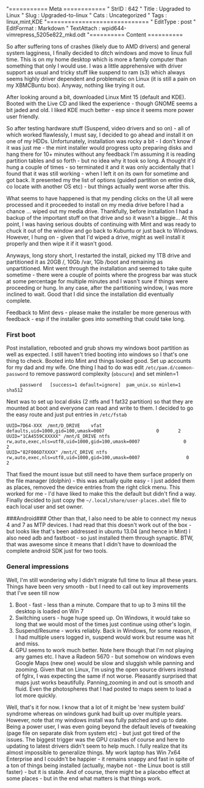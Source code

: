 "=========== Meta ============
" StrID : 642
" Title : Upgraded to Linux
" Slug  : Upgraded-to-linux
" Cats  : Uncategorized
" Tags  : linux,mint,KDE
"=============================
" EditType   : post
" EditFormat : Markdown
" TextAttach : wpid644-vimrepress_5205e822_mkd.odt
"========== Content ==========

So after suffering tons of crashes (likely due to AMD drivers) and general system lagginess, I finally decided to ditch windows and move to linux full time. 
This is on my home desktop which is more a family computer than something that only I would use.
I was a little apprehensive with driver support as usual and tricky stuff like suspend to ram (s3) which always seems highly driver dependent and problematic  on Linux (it is still a pain on my XBMCBuntu box). Anyway, nothing like trying it out.

After looking around a bit, downloaded Linux Mint 15 (default and KDE). Booted with the Live CD and liked the experience - though GNOME seems a bit jaded and old. I liked KDE much better - esp since it seems more power user friendly.

So after testing hardware stuff (Suspend, video drivers and so on) - all of which worked flawlessly, I must say, I decided to go ahead and install it on one of my HDDs. Unfortunately, installation was rocky a bit - I don't know if it was just me - the mint installer would progress upto preparing disks and hang there for 10+ minutes without any feedback I'm assuming it is reading partition tables and so forth - but no idea why it took so long. A thought it'd hung a couple of times - so terminated it and it was only accidentally that I found that it was still working - when I left it on its own for sometime and got back. It presented my the list of options (guided partition on entire disk, co locate with another OS etc) - but things actually went worse after this.

What seems to have happened is that my pending clicks on the UI all were processed and it proceeded to install on my media drive before I had a chance ... wiped out my media drive. Thankfully, before installation I had a backup of the important stuff on that drive and so it wasn't a biggie...
At this point, I was having serious doubts of continuing with Mint and was ready to chuck it out of the window and go back to Kubuntu or just back to Windows. However, I hung on - given that I'd wiped a drive, might as well install it properly and then wipe it if it wasn't good.

Anyways, long story short, I restarted the install, picked my 1TB drive and partitioned it as 20GB /, 10Gb /var, 1Gb /boot and remaining as unpartitioned.
Mint went through the installation and seemed to take quite sometime - there were a couple of points where the progress bar was stuck at some percentage for
multiple minutes and I wasn't sure if things were proceeding or hung. In any case, after the partitioning window, I was more inclined to wait. Good that I did since the installation did eventually complete. 

Feedback to Mint devs - please make the installer be more generous with feedback - esp if the installer goes into something that could take long.

### First boot ###
Post installation, rebooted and grub shows my windows boot partition as well as expected. I still haven't tried booting into windows so I that's one thing to check.
Booted into Mint and things looked good. Set up accounts for my dad and my wife. One thing I had to do was edit `/etc/pam.d/common-password` to remove password complexity (`obscure`) and set minlen=1 

         password	[success=1 default=ignore]	pam_unix.so minlen=1 sha512
         
Next was to set up local disks (2 ntfs and 1 fat32 partition) so that they are mounted at boot and everyone can read and write to them. I decided to go the easy route and just put entries in `/etc/fstab`

	UUID=7D64-XXX  /mnt/D_DRIVE    vfat      defaults,uid=1000,gid=100,umask=0007             		0       2
	UUID="1CA4559CXXXXX" /mnt/E_DRIVE ntfs rw,auto,exec,nls=utf8,uid=1000,gid=100,umask=0007             	0       2
	UUID="82F006D7XXXX" /mnt/C_DRIVE ntfs rw,auto,exec,nls=utf8,uid=1000,gid=100,umask=0007             	0       2

That fixed the mount issue but still need to have them surface properly on the file manager (dolphin) - this was actually quite easy - I just added them as places, removed the device entries from the right click menu. This worked for me - I'd have liked to make this the default but didn't find a way. Finally decided to just copy the `~/.local/share/user-places.xbel` file to each local user and set owner.

###Android###
Other than that, I also need to be able to connect my nexus 4 and 7 as MTP devices. I had read that this doesn't work out of the box - but looks like that's been addressed in ubuntu 13.04  (and hence in Mint)
I also need adb and fastboot - so just installed them through synaptic. BTW, that was awesome since it means that I didn't have to download the complete android SDK just for two tools.

### General impressions ###
Well, I'm still wondering why I didn't migrate full time to linux all these years. Things have been very smooth - but I need to call out key improvements that I've seen till now

1. Boot - fast - less than a minute. Compare that to up to 3 mins till the desktop is loaded on Win 7
2. Switching users - huge huge speed up. On Windows, it would take so long that we would most of the times just continue using other's login.
3. Suspend/Resume - works reliably. Back in Windows, for some reason, if I had multiple users logged in, suspend would work but resume was hit and miss.
4. GPU seems to work much better. Note here though that I'm not playing any games etc. I have a Radeon 5670 - but somehow on windows even Google Maps (new one) would be slow and sluggish while panning and zooming. Given that on Linux, I'm using the open source drivers instead of fglrx, I was expecting the same if not worse. Pleasantly surprised that maps just works beautifully. Panning,zooming in and out is smooth and fluid. Even the photospheres that I had posted to maps seem to load a lot more quickly.


Well, that's it for now. I know that a lot of it might be 'new system build' syndrome whereas on windows gunk had built up over multiple years. However, note that my windows install was fully patched and up to date. Being a power user, I was even going beyond the default levels of tweaking (page file on separate disk from system etc) - but just got tired of the issues. The biggest trigger was the GPU crashes of course and here to updating to latest drivers didn't seem to help much. I fully realize that its almost impossible to generalize things. My work laptop has Win 7x64 Enterprise and I couldn't be happier - it remains snappy and fast in spite of a ton of things being installed (actually, maybe not - the Linux boot is still faster) - but it is stable.
And of course, there might be a placebo effect at some places - but in the end what matters is that things work.



